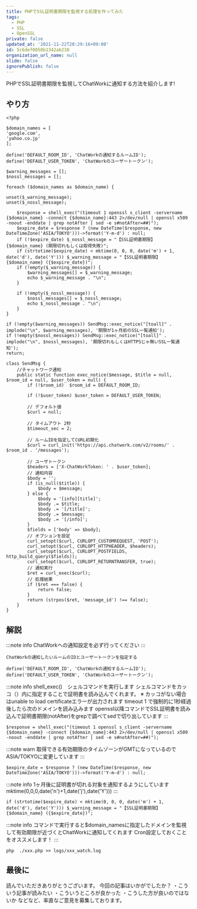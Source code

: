 ```yaml
---
title: PHPでSSL証明書期限を監視する処理を作ってみた
tags:
  - PHP
  - SSL
  - OpenSSL
private: false
updated_at: '2021-11-22T20:29:16+09:00'
id: 5c6def0050b1342ab238
organization_url_name: null
slide: false
ignorePublish: false
---
```

PHPでSSL証明書期限を監視してChatWorkに通知する方法を紹介します!


## やり方

```
<?php

$domain_names = [
'google.com',
'yahoo.co.jp'
];

define('DEFAULT_ROOM_ID', 'ChatWorkの通知するルームID');
define('DEFAULT_USER_TOKEN', 'ChatWorkのユーザートークン');

$warning_messages = [];
$nossl_messages = [];

foreach ($domain_names as $domain_name) {

unset($_warning_message);
unset($_nossl_message);

    $response = shell_exec("(timeout 1 openssl s_client -servername {$domain_name} -connect {$domain_name}:443 2>/dev/null | openssl x509 -noout -enddate | grep notAfter | sed -e s#notAfter=##)");
    $expire_date = $response ? (new DateTime($response, new DateTimeZone('ASIA/TOKYO')))->format('Y-m-d') : null;
    if (!$expire_date) $_nossl_message = "【SSL証明書期限】{$domain_name} (期限切れもしくは取得失敗)";
    if (strtotime($expire_date) < mktime(0, 0, 0, date('m') + 1, date('d'), date('Y'))) $_warning_message = "【SSL証明書期限】{$domain_name} ({$expire_date})";
    if (!empty($_warning_message)) {
        $warning_messages[] = $_warning_message;
        echo $_warning_message . "\n";
    }

    if (!empty($_nossl_message)) {
        $nossl_messages[] = $_nossl_message;
        echo $_nossl_message . "\n";
    }
}

if (!empty($warning_messages)) SendMsg::exec_notice("[toall]" . implode("\n", $warning_messages), '期限が1ヶ月前のSSL一覧通知');
if (!empty($nossl_messages)) SendMsg::exec_notice("[toall]" . implode("\n", $nossl_messages), '期限切れもしくはHTTPSじゃ無いSSL一覧通知');
return;

class SendMsg {
    //チャットワーク通知
    public static function exec_notice($message, $title = null, $room_id = null, $user_token = null) {
        if (!$room_id)  $room_id = DEFAULT_ROOM_ID;
        
        if (!$user_token) $user_token = DEFAULT_USER_TOKEN;
        
        // デフォルト値
        $curl = null;

        // タイムアウト 2秒
        $timeout_sec = 2;

        // ルームIDを指定してCURL初期化
        $curl = curl_init('https://api.chatwork.com/v2/rooms/' . $room_id . '/messages');

        // ユーザトークン
        $headers = ['X-ChatWorkToken: ' . $user_token];
        // 通知内容
        $body = '';
        if (is_null($title)) {
            $body = $message;
        } else {
            $body = '[info][title]';
            $body .= $title;
            $body .= '[/title]';
            $body .= $message;
            $body .= '[/info]';
        }
        $fields = ['body' => $body];
        // オプションを設定
        curl_setopt($curl, CURLOPT_CUSTOMREQUEST, 'POST');
        curl_setopt($curl, CURLOPT_HTTPHEADER, $headers);
        curl_setopt($curl, CURLOPT_POSTFIELDS, http_build_query($fields));
        curl_setopt($curl, CURLOPT_RETURNTRANSFER, true);
        // 通知実行
        $ret = curl_exec($curl);
        // 処理結果
        if ($ret === false) {
            return false;
        }
        return (strpos($ret, 'message_id') !== false);
    }
}
```

## 解説

:::note info
ChatWorkへの通知設定を必ず行ってください
:::
```
ChatWorkの通知したいルームのIDとユーザートークンを指定する

define('DEFAULT_ROOM_ID', 'ChatWorkの通知するルームID');
define('DEFAULT_USER_TOKEN', 'ChatWorkのユーザートークン');
```


:::note info
shell_exec()　シェルコマンドを実行します
シェルコマンドをカッコ（）内に指定することで証明書を読み込んでくれます。
  ※ カッコがない場合はunable to load certificateエラーが出力されます
timeout 1 で強制的に1秒経過後したら次のドメインを読み込みます
openssl以降コマンドでSSL証明書を読み込んで証明書期限(notAfter)をgrepで調べてsedで切り出しています
:::
```
$response = shell_exec("(timeout 1 openssl s_client -servername {$domain_name} -connect {$domain_name}:443 2>/dev/null | openssl x509 -noout -enddate | grep notAfter | sed -e s#notAfter=##)");
```

:::note warn
取得できる有効期限のタイムゾーンがGMTになっているのでASIA/TOKYOに変更しています
:::
```
$expire_date = $response ? (new DateTime($response, new DateTimeZone('ASIA/TOKYO')))->format('Y-m-d') : null;
```

:::note info
1ヶ月後に証明書が切れる対象を通知するようにしています
mktime(0,0,0,date('n')+1,date('j'),date('Y')))
:::
```
if (strtotime($expire_date) < mktime(0, 0, 0, date('m') + 1, date('d'), date('Y'))) $_warning_message = "【SSL証明書期限】{$domain_name} ({$expire_date})";
```

:::note info
コマンドで実行すると$domain_namesに指定したドメインを監視して有効期限が近づくとChatWorkに通知してくれます
Cron設定しておくことをオススメします！
:::
```
php  ./xxx.php >> logs/xxx_watch.log
```


## 最後に

読んでいただきありがとうございます。
今回の記事はいかがでしたか？
・こういう記事が読みたい
・こういうところが良かった
・こうした方が良いのではないか
などなど、率直なご意見を募集しております。
